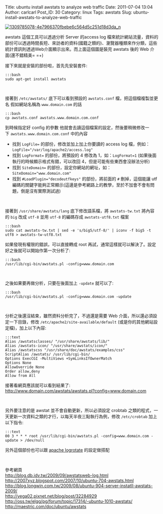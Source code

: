 Title: ubuntu install awstats to analyze web traffic
Date: 2011-07-04 13:04
Author: carlcarl
Post_ID: 30
Category: linux
Tags: awstats
Slug: ubuntu-install-awstats-to-analyze-web-traffic

[![1309785078-4e7966370fbebe6c564d5c251d18d3da_n][]][1309785078-4e7966370fbebe6c564d5c251d18d3da_n]

awstats 這個工具可以透過分析 Server 的access log 檔來統計網站流量，資料的部份可以透過時間長短、來訪者的資料(國籍之類的)、瀏覽器種類來作分類，這些統計資訊則透過Web介面顯示出來。而上面這個圖是裝完 awstats 後的 Web 介面(還不錯精美= =+)


接下來就是安裝的部份啦，首先先安裝套件:

	:::bash
	sudo apt-get install awstats

 

接著到 `/etc/awstats/` 底下可以看到預設的 `awstats.conf` 檔，把這個檔複製並更名 假如網站名稱為 `www.domain.com` 的話

	:::bash
	cp awstats.conf awstats.www.domain.com.conf


到時候指定好 config 的參數 他就會去讀這個檔案的設定，然後要稍微修改一下 `awstats.www.domain.com.conf` 中的內容

-   找到 `LogFile=` 的部份，修改並加上加上你要讀的 access
    log 檔，例如：`LogFile="/var/log/apache2/access.log"`
-   找到 `LogFormat=` 的部份，將預設的 4 修改為 1，如：`LogFormat=1`
    (如果後面執行的時候顯示格式有錯，可以改回 4，但是可能有些東西會沒辦法分析)
-   找到 `SiteDomain=` 的部份，設定你網站的網址，如：`SiteDomain="www.domain.com"`
-   找到 `#LoadPlugin="decodeutfkeys"` 的部份，將前面的 `#` 刪掉，這個能讓 utf 編碼的關鍵字能夠正常顯示(這邊是參考網路上的教學，至於不加會不會有問題，倒是沒有實際測試過)

 

接著到 `/usr/share/awstats/lang` 底下修改語系檔，將 `awstats-tw.txt` 將內容的 `big` 改成 `utf-8` 並用 `utf-8` 的編碼存成 `awstats-utf8.txt` 檔案

	:::bash
	sudo cat awstats-tw.txt | sed -e 's/big5/utf-8/' | iconv -f big5 -t utf8 > awstats-tw-utf8.txt

如果發現有權限的錯誤，可以直接轉成 root 再試，通常這樣就可以解決了。設定好之後就可以開始作第一次分析了:

	:::bash
	/usr/lib/cgi-bin/awstats.pl -config=www.domain.com
 

之後如果要再做分析，只要在後面加上 `-update` 就可以了:

	:::bash
	/usr/lib/cgi-bin/awstats.pl -config=www.domain.com -update

 

分析之後還沒結束，雖然資料分析完了，不過還是需要 Web 介面，所以還必須設定一下目錄，修改 `/etc/apache2/site-available/default` (或是你的其他網站設定檔)，加上以下內容:

	:::text
	Alias /awstatsclasses/ "/usr/share/awstats/lib/"
	Alias /awstats-icon/ "/usr/share/awstats/icon/"
	Alias /awstatscss "/usr/share/doc/awstats/examples/css"
	ScriptAlias /awstats/ /usr/lib/cgi-bin/
	Options ExecCGI -MultiViews +SymLinksIfOwnerMatch
	Options None
	AllowOverride None
	Order allow,deny
	Allow from All

接著看網頁應該就可以看到結果了: 
http://www.domain.com/awstats/awstats.pl?config=www.domain.com

 

另外要注意的是 awstat 並不會自動更新，所以必須設定 crobtab 之類的程式，一天更新一次資料之類的才行，以每天半夜三點執行為例，修改 `/etc/crobtab` 加上以下指令:

	:::text
	00 3 * * * root /usr/lib/cgi-bin/awstats.pl -config=www.domain.com -update > /dev/null


另外這個部份也可以跟 [apache logrotate][] 的設定做搭配

 

參考網頁  
<http://blog.db.idv.tw/2009/09/awstatsweb-log.html>  
<http://2007xyz.blogspot.com/2007/10/ubuntu-704-awstats.html>  
<http://blog.longwin.com.tw/2009/08/ubuntu-904-server-instatll-awstats-2009/>  
<http://vega02.pixnet.net/blog/post/32284929>  
<http://oss.tw/elgg/pg/forum/topic/17314/-ubuntu-1010-awstats/>  
<http://maestric.com/doc/ubuntu/awstats>

  [1309785078-4e7966370fbebe6c564d5c251d18d3da_n]: http://i.imgur.com/gjdRNUQl.png
  [apache logrotate]: /233/naming-apache-log-with-date
    "將apache log改為日期名稱"
